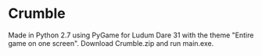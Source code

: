 # Crumble
Made in Python 2.7 using PyGame for Ludum Dare 31 with the theme "Entire game on one screen".
Download Crumble.zip and run main.exe.
